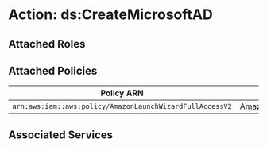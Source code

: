 # Action: ds:CreateMicrosoftAD

## Attached Roles

## Attached Policies

| Policy ARN | Policy Name |
|------------|-------------|
| `arn:aws:iam::aws:policy/AmazonLaunchWizardFullAccessV2` | [AmazonLaunchWizardFullAccessV2](../policies.md#amazonlaunchwizardfullaccessv2) |

## Associated Services

